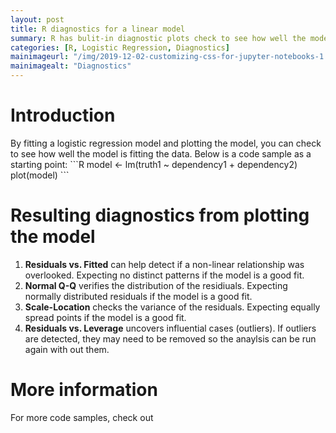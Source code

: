 ```yaml
---
layout: post
title: R diagnostics for a linear model
summary: R has bulit-in diagnostic plots check to see how well the model is fitting the data    
categories: [R, Logistic Regression, Diagnostics]
mainimageurl: "/img/2019-12-02-customizing-css-for-jupyter-notebooks-1.png"
mainimagealt: "Diagnostics"
---
```


<h1 class="h4">Introduction</h1>
By fitting a logistic regression model and plotting the model, you can check to see how well the model is fitting the data.  Below is a code sample as a starting point:
```R
model <- lm(truth1 ~ dependency1 + dependency2)
plot(model)
```

<h1 class="h4">Resulting diagnostics from plotting the model</h1>
<ol>
	<li><b>Residuals vs. Fitted</b> can help detect if a non-linear relationship was overlooked.  Expecting no distinct patterns if the model is a good fit.</li>
	<li><b>Normal Q-Q</b> verifies the distribution of the residiuals.  Expecting normally distributed residuals if the model is a good fit.</li>
	<li><b>Scale-Location</b> checks the variance of the residuals.  Expecting equally spread points if the model is a good fit. </li>
	<li><b>Residuals vs. Leverage</b> uncovers influential cases (outliers).  If outliers are detected, they may need to be removed so the anaylsis can be run again with out them.</li>
</ol>



<h1 class="h4">More information</h1>
For more code samples, check out 
